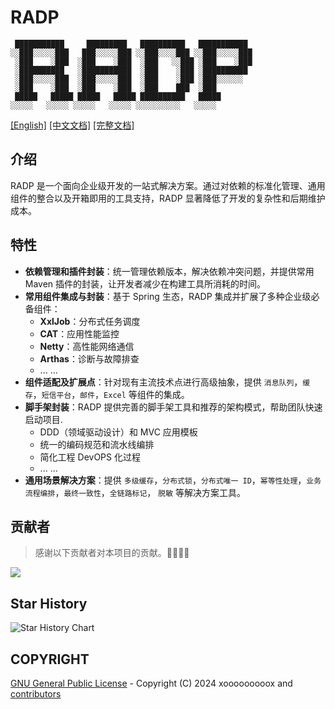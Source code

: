 # RADP

```text
 ███████████     █████████   ██████████   ███████████ 
░░███░░░░░███   ███░░░░░███ ░░███░░░░███ ░░███░░░░░███
 ░███    ░███  ░███    ░███  ░███   ░░███ ░███    ░███
 ░██████████   ░███████████  ░███    ░███ ░██████████ 
 ░███░░░░░███  ░███░░░░░███  ░███    ░███ ░███░░░░░░  
 ░███    ░███  ░███    ░███  ░███    ███  ░███        
 █████   █████ █████   █████ ██████████   █████       
░░░░░   ░░░░░ ░░░░░   ░░░░░ ░░░░░░░░░░   ░░░░░        
```

[[English]](./README.md)  [[中文文档]](./README_CN.md) [[完整文档]](https://xooooooooox.github.io/radp)

## 介绍

RADP 是一个面向企业级开发的一站式解决方案。通过对依赖的标准化管理、通用组件的整合以及开箱即用的工具支持，RADP
显著降低了开发的复杂性和后期维护成本。

## 特性

- **依赖管理和插件封装**：统一管理依赖版本，解决依赖冲突问题，并提供常用 Maven 插件的封装，让开发者减少在构建工具所消耗的时间。
- **常用组件集成与封装**：基于 Spring 生态，RADP 集成并扩展了多种企业级必备组件：
  - **XxlJob**：分布式任务调度
  - **CAT**：应用性能监控
  - **Netty**：高性能网络通信
  - **Arthas**：诊断与故障排查
  - ... ...
- **组件适配及扩展点**：针对现有主流技术点进行高级抽象，提供 `消息队列`，`缓存`，`短信平台`，`邮件`，`Excel` 等组件的集成。
- **脚手架封装**：RADP 提供完善的脚手架工具和推荐的架构模式，帮助团队快速启动项目.
  - DDD（领域驱动设计）和 MVC 应用模板
  - 统一的编码规范和流水线编排
  - 简化工程 DevOPS 化过程
  - ... ...
- **通用场景解决方案**：提供 `多级缓存`，`分布式锁`，`分布式唯一 ID`，`幂等性处理`，`业务流程编排`，`最终一致性`，`全链路标记`，
  `脱敏` 等解决方案工具。

## 贡献者

> 感谢以下贡献者对本项目的贡献。🎉🎉🙏🙏

<a href="https://github.com/xooooooooox/radp/graphs/contributors">
  <img src="https://contrib.rocks/image?repo=xooooooooox/radp" />
</a>

## Star History

![Star History Chart](https://api.star-history.com/svg?repos=xooooooooox/radp&type=Date)

## COPYRIGHT

[GNU General Public License](./LICENSE) - Copyright (C) 2024 xooooooooox
and [contributors](https://github.com/xooooooooox/radp/graphs/contributors)
